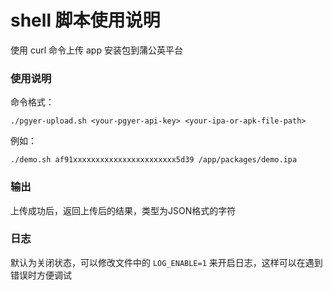 # shell 脚本使用说明

使用 curl 命令上传 app 安装包到蒲公英平台

### 使用说明

命令格式：

    ./pgyer-upload.sh <your-pgyer-api-key> <your-ipa-or-apk-file-path>
  
例如：

    ./demo.sh af91xxxxxxxxxxxxxxxxxxxxxxx5d39 /app/packages/demo.ipa
    
### 输出

上传成功后，返回上传后的结果，类型为JSON格式的字符

### 日志

默认为关闭状态，可以修改文件中的 `LOG_ENABLE=1` 来开启日志，这样可以在遇到错误时方便调试
